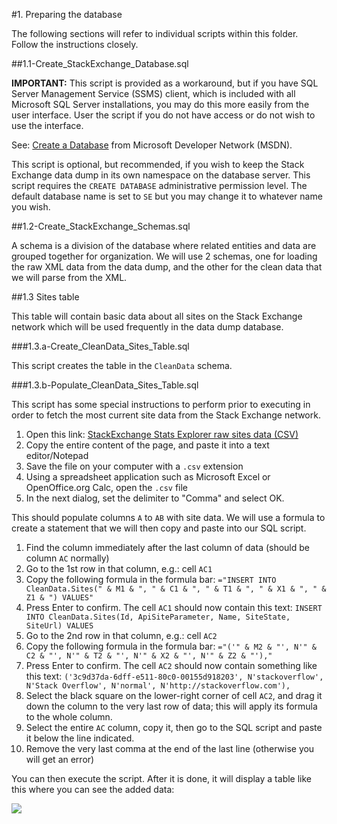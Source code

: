 #1. Preparing the database

The following sections will refer to individual scripts within this folder. Follow the instructions closely.

##1.1-Create_StackExchange_Database.sql

__IMPORTANT:__ This script is provided as a workaround, but if you have SQL Server Management Service (SSMS) client, which is included with all Microsoft SQL Server installations, you may do this more easily from the user interface. User the script if you do not have access or do not wish to use the interface.

See: [Create a Database](https://msdn.microsoft.com/en-us/library/ms186312.aspx) from Microsoft Developer Network (MSDN).

This script is optional, but recommended, if you wish to keep the Stack Exchange data dump in its own namespace on the database server. This script requires the `CREATE DATABASE` administrative permission level. The default database name is set to `SE` but you may change it to whatever name you wish.

##1.2-Create_StackExchange_Schemas.sql

A schema is a division of the database where related entities and data are grouped together for organization. We will use 2 schemas, one for loading the raw XML data from the data dump, and the other for the clean data that we will parse from the XML.

##1.3 Sites table

This table will contain basic data about all sites on the Stack Exchange network which will be used frequently in the data dump database.

###1.3.a-Create_CleanData_Sites_Table.sql

This script creates the table in the `CleanData` schema.

###1.3.b-Populate_CleanData_Sites_Table.sql

This script has some special instructions to perform prior to executing in order to fetch the most current site data from the Stack Exchange network.

1. Open this link: [StackExchange Stats Explorer raw sites data (CSV)](http://sese.evbpc.com/API/1.0/Sites.ashx?FileType=csv)
2. Copy the entire content of the page, and paste it into a text editor/Notepad
3. Save the file on your computer with a `.csv` extension
4. Using a spreadsheet application such as Microsoft Excel or OpenOffice.org Calc, open the `.csv` file
5. In the next dialog, set the delimiter to "Comma" and select OK.

This should populate columns `A` to `AB` with site data. We will use a formula to create a statement that we will then copy and paste into our SQL script.

1. Find the column immediately after the last column of data (should be column `AC` normally)
2. Go to the 1st row in that column, e.g.: cell `AC1`
3. Copy the following formula in the formula bar: `="INSERT INTO CleanData.Sites(" & M1 & ", " & C1 & ", " & T1 & ", " & X1 & ", " & Z1 & ") VALUES"`
4. Press Enter to confirm. The cell `AC1` should now contain this text: `INSERT INTO CleanData.Sites(Id, ApiSiteParameter, Name, SiteState, SiteUrl) VALUES`
5. Go to the 2nd row in that column, e.g.: cell `AC2`
6. Copy the following formula in the formula bar: `="('" & M2 & "', N'" & C2 & "', N'" & T2 & "', N'" & X2 & "', N'" & Z2 & "'),"`
7. Press Enter to confirm. The cell `AC2` should now contain something like this text: `('3c9d37da-6dff-e511-80c0-00155d918203', N'stackoverflow', N'Stack Overflow', N'normal', N'http://stackoverflow.com'),`
8. Select the black square on the lower-right corner of cell `AC2`, and drag it down the column to the very last row of data; this will apply its formula to the whole column.
9. Select the entire `AC` column, copy it, then go to the SQL script and paste it below the line indicated. 
10. Remove the very last comma at the end of the last line (otherwise you will get an error)

You can then execute the script. After it is done, it will display a table like this where you can see the added data:

<img src="https://i.imgur.com/wD7zTwd.png" />